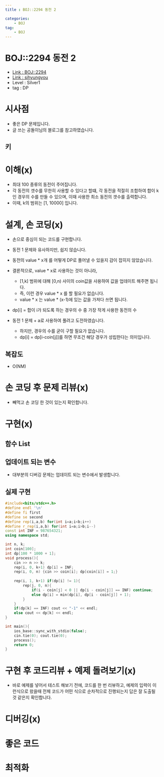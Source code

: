 ```yaml
---
title : BOJ::2294 동전 2

categories:
    - BOJ
tag:
    - BOJ
---
```

# BOJ::2294 동전 2
- [Link : BOJ::2294](https://www.acmicpc.net/problem/2294)
- [Link : sihyungyou](https://sihyungyou.github.io/baekjoon-2294/)
- Level : Silver1
- tag : DP

# 시사점
- 좋은 DP 문제입니다.
- 글 쓰는 공돌이님의 블로그를 참고하였습니다.

## 키

# 이해(x)
- 최대 100 종류의 동전이 주어집니다.
- 각 동전의 갯수를 무한히 사용할 수 있다고 할떄, 각 동전을 적절히 조합하여 합이 k인 경우의 수를
  만들 수 있으며, 이때 사용한 최소 동전의 갯수를 출력합니다.
- 이때, k의 범위는 [1, 10000] 입니다.


# 설계, 손 코딩(x)
- 손으로 중심이 되는 코드를 구현합니다.
- 동전 1 문제와 유사하지만, 쉽지 않습니다.
- 동전의 value * x개 를 어떻게 DP로 풀어낼 수 있을지 감이 잡히지 않았습니다.
- 결론적으로, value * x로 사용하는 것이 아니라,
  - [1,k] 범위에 대해 [0,n) 사이의 coin값을 사용하여 값을 업데이트 해주면 됩니다.
  - 즉, 이런 경우 value * x 를 할 필요가 없습니다.
  - value * x 는 value * (x-1)에 있는 값을 가져다 쓰면 됩니다.

- dp[i] = 합이 i가 되도록 하는 경우의 수 중 가장 작게 사용한 동전의 수
- 동전 1 문제 + a로 사용하여 풀려고 도전하였습니다.
  - 하지만, 경우의 수를 굳이 구할 필요가 없습니다.
  - dp[i] = dp[i-coin[j]]를 하면 무조건 해당 경우가 성립한다는 의미입니다.

## 복잡도
- O(NM)

# 손 코딩 후 문제 리뷰(x)
- 빼먹고 손 코딩 한 것이 있는지 확인합니다.

# 구현(x)

## 함수 List 

## 업데이트 되는 변수
- 대부분의 디버깅 문제는 업데이트 되는 변수에서 발생합니다.

## 실제 구현 

```cpp
#include<bits/stdc++.h>
#define endl '\n'
#define fi first
#define se second
#define rep(i,a,b) for(int i=a;i<b;i++)
#define r_rep(i,a,b) for(int i=a;i>b;i--)
const int INF = 987654321;
using namespace std;

int n, k;
int coin[100];
int dp[100 * 1000 + 1];
void process(){
    cin >> n >> k;
    rep(i, 0, k+1) dp[i] = INF;
    rep(i, 0, n) {cin >> coin[i]; dp[coin[i]] = 1;}
    
    rep(i, 1, k+1) if(dp[i] != 1){
        rep(j, 0, n){
            if(i - coin[j] < 0 || dp[i - coin[j]] == INF) continue;
            else dp[i] = min(dp[i], dp[i - coin[j]] + 1);
        }
    }
    if(dp[k] == INF) cout << "-1" << endl;
    else cout << dp[k] << endl;
}

int main(){
    ios_base::sync_with_stdio(false);
    cin.tie(0); cout.tie(0);
    process();
    return 0;
}
```

# 구현 후 코드리뷰 + 예제 돌려보기(x)
- 바로 예제를 넣어서 테스트 해보기 전에, 코드를 한 번 리뷰하고, 예제의 입력이 이런식으로 왔을때
  전체 코드가 어떤 식으로 순차적으로 진행되는지 답은 잘 도출될 것 같은지 확인합니다.

# 디버깅(x)

# 좋은 코드

# 최적화
